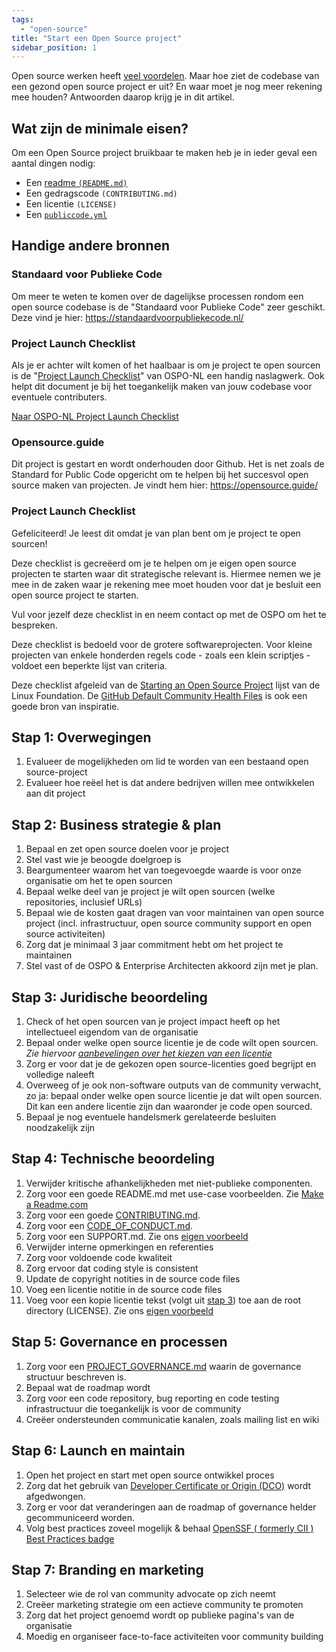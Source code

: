 ```yaml
---
tags:
  - "open-source"
title: "Start een Open Source project"
sidebar_position: 1
---
```


Open source werken heeft [veel voordelen](https://community.developer.overheid.nl/t/de-kracht-van-open-source-hoe-jij-als-developer-beleidsmensen-overtuigt-van-open-source-werken/175/4). Maar hoe ziet de codebase van een gezond open source project er uit? En waar moet je nog meer rekening mee houden? Antwoorden daarop krijg je in dit artikel.

## Wat zijn de minimale eisen?

Om een Open Source project bruikbaar te maken heb je in ieder geval een aantal dingen nodig:

- Een [readme `(README.md)`](https://community.developer.overheid.nl/t/readme-md/386)
- Een gedragscode `(CONTRIBUTING.md)`
- Een licentie `(LICENSE)`
- Een [`publiccode.yml`](https://community.developer.overheid.nl/docs?topic=311)

## Handige andere bronnen

### Standaard voor Publieke Code

Om meer te weten te komen over de dagelijkse processen rondom een open source codebase is de "Standaard voor Publieke Code" zeer geschikt. Deze vind je hier:
https://standaardvoorpubliekecode.nl/

### Project Launch Checklist

Als je er achter wilt komen of het haalbaar is om je project te open sourcen is de "[Project Launch Checklist](https://ospo-nl.github.io/kennisbank/best-practices/project-launch-checklist/#stap-4-technische-beoordeling)" van OSPO-NL een handig naslagwerk. Ook helpt dit document je bij het toegankelijk maken van jouw codebase voor eventuele contributers.

[Naar OSPO-NL Project Launch Checklist](https://ospo-nl.github.io/kennisbank/best-practices/project-launch-checklist/)

### Opensource.guide

Dit project is gestart en wordt onderhouden door Github. Het is net zoals de Standard for Public Code opgericht om te helpen bij het succesvol open source maken van projecten. Je vindt hem hier:
https://opensource.guide/

### Project Launch Checklist

Gefeliciteerd! Je leest dit omdat je van plan bent om je project te open sourcen!

Deze checklist is gecreëerd om je te helpen om je eigen open source projecten te starten waar dit
strategische relevant is. Hiermee nemen we je mee in de zaken waar je rekening mee moet houden voor
dat je besluit een open source project te starten.

Vul voor jezelf deze checklist in en neem contact op met de OSPO om het te bespreken.

Deze checklist is bedoeld voor de grotere softwareprojecten. Voor kleine projecten van enkele
honderden regels code - zoals een klein scriptjes - voldoet een beperkte lijst van criteria.

Deze checklist afgeleid van de [Starting an Open Source
Project](https://www.linuxfoundation.org/resources/open-source-guides/starting-an-open-source-project)
lijst van de Linux Foundation. De [GitHub Default Community Health
Files](https://docs.github.com/en/communities/setting-up-your-project-for-healthy-contributions/creating-a-default-community-health-file)
is ook een goede bron van inspiratie.

## Stap 1: Overwegingen

1. Evalueer de mogelijkheden om lid te worden van een bestaand open source-project
2. Evalueer hoe reëel het is dat andere bedrijven willen mee ontwikkelen aan dit project

## Stap 2: Business strategie & plan

1. Bepaal en zet open source doelen voor je project
2. Stel vast wie je beoogde doelgroep is
3. Beargumenteer waarom het van toegevoegde waarde is voor onze organisatie om het te open sourcen
4. Bepaal welke deel van je project je wilt open sourcen (welke repositories, inclusief URLs)
5. Bepaal wie de kosten gaat dragen van voor maintainen van open source project (incl.
   infrastructuur, open source community support en open source activiteiten)
6. Zorg dat je minimaal 3 jaar commitment hebt om het project te maintainen
7. Stel vast of de OSPO & Enterprise Architecten akkoord zijn met je plan.

## Stap 3: Juridische beoordeling

1. Check of het open sourcen van je project impact heeft op het intellectueel eigendom van de
   organisatie
2. Bepaal onder welke open source licentie je de code wilt open sourcen. _Zie hiervoor
   [aanbevelingen over het kiezen van een licentie](./open-source-software-licenties.md)_
3. Zorg er voor dat je de gekozen open source-licenties goed begrijpt en volledige naleeft
4. Overweeg of je ook non-software outputs van de community verwacht, zo ja: bepaal onder welke open
   source licentie je dat wilt open sourcen. Dit kan een andere licentie zijn dan waaronder je code
   open sourced.
5. Bepaal je nog eventuele handelsmerk gerelateerde besluiten noodzakelijk zijn

## Stap 4: Technische beoordeling

1. Verwijder kritische afhankelijkheden met niet-publieke componenten.
2. Zorg voor een goede README.md met use-case voorbeelden. Zie [Make a
   Readme.com](https://www.makeareadme.com/)
3. Zorg voor een goede [CONTRIBUTING.md](../standaarden/contributing-md.md).
4. Zorg voor een [CODE_OF_CONDUCT.md](../standaarden/code-of-conduct-md.md).
5. Zorg voor een SUPPORT.md. Zie ons [eigen voorbeeld](../standaarden/support-md.md)
6. Verwijder interne opmerkingen en referenties
7. Zorg voor voldoende code kwaliteit
8. Zorg ervoor dat coding style is consistent
9. Update de copyright notities in de source code files
10. Voeg een licentie notitie in de source code files
11. Voeg voor een kopie licentie tekst (volgt uit [stap 3](#stap-3-juridische-beoordeling)) toe aan
    de root directory (LICENSE). Zie ons [eigen voorbeeld](../standaarden/license.md)

## Stap 5: Governance en processen

1. Zorg voor een [PROJECT_GOVERNANCE.md](../standaarden/project-governance-md.md) waarin de
   governance structuur beschreven is.
2. Bepaal wat de roadmap wordt
3. Zorg voor een code repository, bug reporting en code testing infrastructuur die toegankelijk is
   voor de community
4. Creëer ondersteunden communicatie kanalen, zoals mailing list en wiki

## Stap 6: Launch en maintain

1. Open het project en start met open source ontwikkel proces
2. Zorg dat het gebruik van [Developer Certificate or Origin (DCO)](../standaarden/dco-md.md) wordt afgedwongen.
3. Zorg er voor dat veranderingen aan de roadmap of governance helder gecommuniceerd worden.
4. Volg best practices zoveel mogelijk & behaal [OpenSSF ( formerly CII ) Best Practices
   badge](https://bestpractices.coreinfrastructure.org/en)

## Stap 7: Branding en marketing

1. Selecteer wie de rol van community advocate op zich neemt
2. Creëer marketing strategie om een actieve community te promoten
3. Zorg dat het project genoemd wordt op publieke pagina's van de organisatie
4. Moedig en organiseer face-to-face activiteiten voor community building
